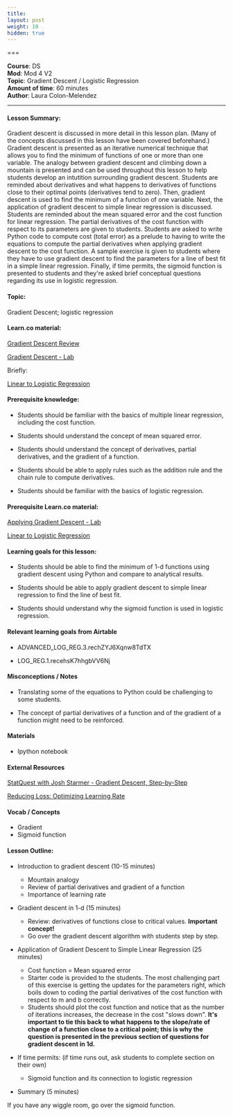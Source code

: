 ```yaml
---
title: 
layout: post
weight: 10
hidden: true
---
```


===


**Course**: DS   <br/>
**Mod**: Mod 4 V2             <br/>
**Topic**: Gradient Descent / Logistic Regression   <br/>
**Amount of time**: 60  minutes  <br/>
**Author**: Laura Colon-Melendez


***

#### Lesson Summary:

Gradient descent is discussed in more detail in this lesson plan. (Many of the concepts discussed in this lesson have been covered beforehand.) Gradient descent is presented as an iterative numerical technique that allows you to find the minimum of functions of one or more than one variable. The analogy between gradient descent and climbing down a mountain is presented and can be used throughout this lesson to help students develop an intutition surrounding gradient descent. Students are reminded about derivatives and what happens to derivatives of functions close to their optimal points (derivatives tend to zero). Then, gradient descent is used to find the minimum of a function of one variable. Next, the application of gradient descent to simple linear regression is discussed. Students are reminded about the mean squared error and the cost function for linear regression. The partial derivatives of the cost function with respect to its parameters are given to students. Students are asked to write Python code to compute cost (total error) as a prelude to having to write the equations to compute the partial derivatives when applying gradient descent to the cost function. A sample exercise is given to students where they have to use gradient descent to find the parameters for a line of best fit in a simple linear regression. Finally, if time permits, the sigmoid function is presented to students and they're asked brief conceptual questions regarding its use in logistic regression. 



#### Topic:

Gradient Descent; logistic regression

#### Learn.co material:

[Gradient Descent Review](https://github.com/learn-co-curriculum/dsc-gradient-descent-review)

[Gradient Descent - Lab](https://github.com/learn-co-curriculum/dsc-gradient-descent-lab)

Briefly:

[Linear to Logistic Regression](https://github.com/learn-co-curriculum/dsc-linear-to-logistic-regression)


#### Prerequisite knowledge: 

* Students should be familiar with the basics of multiple linear regression, including the cost function. 

* Students should understand the concept of mean squared error.

* Students should understand the concept of derivatives, partial derivatives, and the gradient of a function.

* Students should be able to apply rules such as the addition rule and the chain rule to compute derivatives.

* Students should be familiar with the basics of logistic regression. 

#### Prerequisite Learn.co material:

[Applying Gradient Descent - Lab](https://github.com/learn-co-curriculum/dsc-applying-gradient-descent-lab)

[Linear to Logistic Regression](https://github.com/learn-co-curriculum/dsc-linear-to-logistic-regression)

#### Learning goals for this lesson:

* Students should be able to find the minimum of 1-d functions using gradient descent using Python and compare to analytical results.  

* Students should be able to apply gradient descent to simple linear regression to find the line of best fit. 

* Students should understand why the sigmoid function is used in logistic regression. 

#### Relevant learning goals from Airtable 

* ADVANCED_LOG_REG.3.rechZYJ6Xqnw8TdTX

* LOG_REG.1.recehsK7hhgbVV6Nj

#### Misconceptions / Notes

* Translating some of the equations to Python could be challenging to some students.

* The concept of partial derivatives of a function and of the gradient of a function might need to be reinforced. 

#### Materials

- Ipython notebook

#### External Resources

[StatQuest with Josh Starmer - Gradient Descent, Step-by-Step](https://www.youtube.com/watch?v=sDv4f4s2SB8)

[Reducing Loss: Optimizing Learning Rate](https://developers.google.com/machine-learning/crash-course/fitter/graph)

#### Vocab / Concepts 

* Gradient
* Sigmoid function


#### Lesson Outline:

* Introduction to gradient descent (10-15 minutes)
    * Mountain analogy 
    * Review of partial derivatives and gradient of a function 
    * Importance of learning rate  
    
* Gradient descent in 1-d (15 minutes) 
    * Review: derivatives of functions close to critical values. **Important concept!**
    * Go over the gradient descent algorithm with students step by step.
    
* Application of Gradient Descent to Simple Linear Regression (25 minutes) 
    * Cost function = Mean squared error
    * Starter code is provided to the students. The most challenging part of this exercise is getting the updates for the parameters right, which boils down to coding the partial derivatives of the cost function with respect to m and b correctly. 
    * Students should plot the cost function and notice that as the number of iterations increases, the decrease in the cost "slows down". __It's important to tie this back to what happens to the slope/rate of change of a function close to a critical point; this is why the question is presented in the previous section of questions for gradient descent in 1d.__

* If time permits: (if time runs out, ask students to complete section on their own)
    * Sigmoid function and its connection to logistic regression
    
* Summary (5 minutes)

If you have any wiggle room, go over the sigmoid function. 